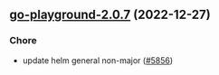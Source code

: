 

## [go-playground-2.0.7](https://github.com/truecharts/charts/compare/go-playground-2.0.6...go-playground-2.0.7) (2022-12-27)

### Chore

- update helm general non-major ([#5856](https://github.com/truecharts/charts/issues/5856))
  
  